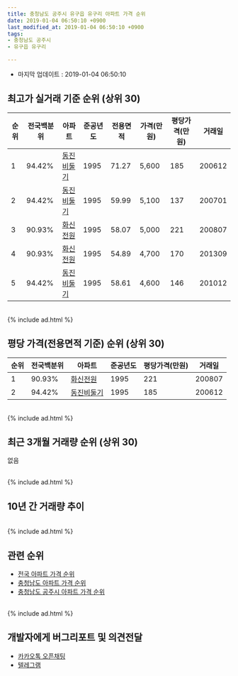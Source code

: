 ```yaml
---
title: 충청남도 공주시 유구읍 유구리 아파트 가격 순위
date: 2019-01-04 06:50:10 +0900
last_modified_at: 2019-01-04 06:50:10 +0900
tags:
- 충청남도 공주시
- 유구읍 유구리

---
```


* 마지막 업데이트 : 2019-01-04 06:50:10

## 최고가 실거래 기준 순위 (상위 30)


|순위|전국백분위|아파트|준공년도|전용면적|가격(만원)|평당가격(만원)|거래일|
|---|---|---|---|---|---|---|---|
|1|94.42%|[동진비둘기](https://search.naver.com/search.naver?query=%EC%B6%A9%EC%B2%AD%EB%82%A8%EB%8F%84+%EA%B3%B5%EC%A3%BC%EC%8B%9C+%EC%9C%A0%EA%B5%AC%EC%9D%8D+%EC%9C%A0%EA%B5%AC%EB%A6%AC+%EB%8F%99%EC%A7%84%EB%B9%84%EB%91%98%EA%B8%B0)|1995|71.27|5,600|185|200612|
|2|94.42%|[동진비둘기](https://search.naver.com/search.naver?query=%EC%B6%A9%EC%B2%AD%EB%82%A8%EB%8F%84+%EA%B3%B5%EC%A3%BC%EC%8B%9C+%EC%9C%A0%EA%B5%AC%EC%9D%8D+%EC%9C%A0%EA%B5%AC%EB%A6%AC+%EB%8F%99%EC%A7%84%EB%B9%84%EB%91%98%EA%B8%B0)|1995|59.99|5,100|137|200701|
|3|90.93%|[화신전원](https://search.naver.com/search.naver?query=%EC%B6%A9%EC%B2%AD%EB%82%A8%EB%8F%84+%EA%B3%B5%EC%A3%BC%EC%8B%9C+%EC%9C%A0%EA%B5%AC%EC%9D%8D+%EC%9C%A0%EA%B5%AC%EB%A6%AC+%ED%99%94%EC%8B%A0%EC%A0%84%EC%9B%90)|1995|58.07|5,000|221|200807|
|4|90.93%|[화신전원](https://search.naver.com/search.naver?query=%EC%B6%A9%EC%B2%AD%EB%82%A8%EB%8F%84+%EA%B3%B5%EC%A3%BC%EC%8B%9C+%EC%9C%A0%EA%B5%AC%EC%9D%8D+%EC%9C%A0%EA%B5%AC%EB%A6%AC+%ED%99%94%EC%8B%A0%EC%A0%84%EC%9B%90)|1995|54.89|4,700|170|201309|
|5|94.42%|[동진비둘기](https://search.naver.com/search.naver?query=%EC%B6%A9%EC%B2%AD%EB%82%A8%EB%8F%84+%EA%B3%B5%EC%A3%BC%EC%8B%9C+%EC%9C%A0%EA%B5%AC%EC%9D%8D+%EC%9C%A0%EA%B5%AC%EB%A6%AC+%EB%8F%99%EC%A7%84%EB%B9%84%EB%91%98%EA%B8%B0)|1995|58.61|4,600|146|201012|


<br>
{% include ad.html %}
<br>

## 평당 가격(전용면적 기준) 순위 (상위 30)


|순위|전국백분위|아파트|준공년도|평당가격(만원)|거래일|
|---|---|---|---|---|---|
|1|90.93%|[화신전원](https://search.naver.com/search.naver?query=%EC%B6%A9%EC%B2%AD%EB%82%A8%EB%8F%84+%EA%B3%B5%EC%A3%BC%EC%8B%9C+%EC%9C%A0%EA%B5%AC%EC%9D%8D+%EC%9C%A0%EA%B5%AC%EB%A6%AC+%ED%99%94%EC%8B%A0%EC%A0%84%EC%9B%90)|1995|221|200807|
|2|94.42%|[동진비둘기](https://search.naver.com/search.naver?query=%EC%B6%A9%EC%B2%AD%EB%82%A8%EB%8F%84+%EA%B3%B5%EC%A3%BC%EC%8B%9C+%EC%9C%A0%EA%B5%AC%EC%9D%8D+%EC%9C%A0%EA%B5%AC%EB%A6%AC+%EB%8F%99%EC%A7%84%EB%B9%84%EB%91%98%EA%B8%B0)|1995|185|200612|


<br>
{% include ad.html %}
<br>

## 최근 3개월 거래량 순위 (상위 30)

없음

<br>
{% include ad.html %}
<br>

## 10년 간 거래량 추이


<div style="width:100%;">
    <canvas id="deal_progress" height="250"></canvas>
</div>

<script>
new Chart(document.getElementById("deal_progress"), {
    type: 'line',
    data: {
        labels: ['200901','200902','200903','200904','200905','200906','200907','200908','200909','200910','200911','200912','201001','201002','201003','201004','201005','201006','201007','201008','201009','201010','201011','201012','201101','201102','201103','201104','201105','201106','201107','201108','201109','201110','201111','201112','201201','201202','201203','201204','201205','201206','201207','201208','201209','201210','201211','201212','201301','201302','201303','201304','201305','201306','201307','201308','201309','201310','201311','201312','201401','201402','201403','201404','201405','201406','201407','201408','201409','201410','201411','201412','201501','201502','201503','201504','201505','201506','201507','201508','201509','201510','201511','201512','201601','201602','201603','201604','201605','201606','201607','201608','201609','201610','201611','201612','201701','201702','201703','201704','201705','201706','201707','201708','201709','201710','201711','201712','201801','201802','201803','201804','201805','201806','201807','201808','201809','201810','201811','201812','201901'],
        datasets: [{
            label: '실거래 수',
            pointRadius: 1,
            data: [2, 0, 1, 1, 0, 2, 1, 1, 1, 1, 1, 2, 0, 1, 2, 0, 1, 1, 0, 0, 1, 0, 2, 2, 0, 5, 1, 1, 0, 1, 1, 0, 0, 1, 0, 1, 0, 0, 1, 8, 1, 3, 2, 0, 2, 0, 1, 1, 0, 4, 1, 1, 1, 2, 0, 1, 3, 1, 1, 0, 1, 1, 0, 1, 1, 2, 1, 1, 1, 0, 1, 0, 1, 0, 3, 2, 0, 1, 3, 0, 1, 0, 0, 1, 1, 0, 0, 1, 1, 0, 0, 0, 1, 4, 0, 0, 0, 0, 0, 3, 2, 1, 0, 1, 2, 1, 0, 1, 2, 0, 1, 0, 2, 1, 1, 2, 0, 2, 0, 0, 0],
            borderColor: "rgba(255, 201, 14, 1)",
            backgroundColor: "rgba(255, 201, 14, 0.5)",
            fill: true,
        }]
    },
    options: {
        responsive: true,
        title: {
            display: true,
            text: '10년간 거래량 추이'
        },
        tooltips: {
            mode: 'index',
            intersect: false,
        },
        hover: {
            mode: 'nearest',
            intersect: true
        },
        scales: {
            xAxes: [{
                display: true,
                scaleLabel: {
                    display: true,
                    labelString: '년/월'
                }
            }],
            yAxes: [{
                display: true,
                ticks: {
                    suggestedMin: 0,
                },
                scaleLabel: {
                    display: true,
                    labelString: '실거래 수'
                }
            }]
        }
    }
});

</script>


<br>
{% include ad.html %}
<br>

## 관련 순위

- [전국 아파트 가격 순위](https://inasie.github.io/apt-ranking/전국)
- [충청남도 아파트 가격 순위](https://inasie.github.io/apt-ranking/충청남도)
- [충청남도 공주시 아파트 가격 순위](https://inasie.github.io/apt-ranking/충청남도-공주시)


<br>
{% include ad.html %}
<br>

## 개발자에게 버그리포트 및 의견전달

- [카카오톡 오픈채팅](https://open.kakao.com/o/gLJUAP4)
- [텔레그램](https://t.me/inasie)


